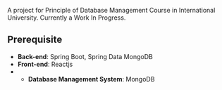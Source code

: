 A project for Principle of Database Management Course in International University. Currently a Work In Progress.

## Prerequisite
- **Back-end**: Spring Boot, Spring Data MongoDB
- **Front-end**: Reactjs
- - **Database Management System**: MongoDB
